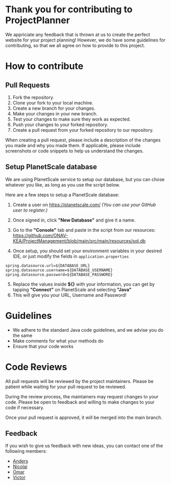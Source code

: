 # Thank you for contributing to ProjectPlanner
We appriciate any feedback that is thrown at us to create the perfect website for your project planning! However, we do have some guidelines for contributing, so that we all agree on how to provide to this project.

# How to contribute

## Pull Requests
1. Fork the repository.
2. Clone your fork to your local machine.
3. Create a new branch for your changes.
4. Make your changes in your new branch.
5. Test your changes to make sure they work as expected.
6. Push your changes to your forked repository.
7. Create a pull request from your forked repository to our repository.

When creating a pull request, please include a description of the changes you made and why you made them. If applicable, please include screenshots or code snippets to help us understand the changes.

## Setup PlanetScale database
We are using PlanetScale service to setup our database, but you can chose whatever you like, as long as you use the script below.

Here are a few steps to setup a PlanetScale database:

1. Create a user on https://planetscale.com/ *(You can use your GitHub user to register.)*
2. Once signed in, click **"New Database"** and give it a name.
3. Go to the **"Console"** tab and paste in the script from our resources:
https://github.com/ONAV-KEA/ProjectManagement/blob/main/src/main/resources/sql.db

4. Once setup, you should set your environment variables in your desired IDE, or just modify the fields in ```application.properties```
```
spring.datasource.url=${DATABASE_URL}
spring.datasource.username=${DATABASE_USERNAME}
spring.datasource.password=${DATABASE_PASSWORD}
```
5. Replace the values inside **${}** with your information, you can get by tapping **"Connect"** on PlanetScale and selecting **"Java"**
6. This will give you your URL, Username and Password!

# Guidelines
- We adhere to the standard Java code guidelines, and we advise you do the same
- Make comments for what your methods do
- Ensure that your code works

# Code Reviews
All pull requests will be reviewed by the project maintainers. Please be patient while waiting for your pull request to be reviewed.

During the review process, the maintainers may request changes to your code. Please be open to feedback and willing to make changes to your code if necessary.

Once your pull request is approved, it will be merged into the main branch.

## Feedback
If you wish to give us feedback with new ideas, you can contact one of the following members:
- <a href="https://github.com/Teller501">Anders</a>
- <a href="https://github.com/nicolaiandersson">Nicolai</a>
- <a href="https://github.com/OmarKayed">Omar</a>
- <a href="https://github.com/VictorHanert">Victor</a>
